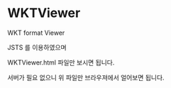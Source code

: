 WKTViewer
=========

WKT format Viewer

JSTS 를 이용하였으며

WKTViewer.html 파일만 보시면 됩니다.

서버가 필요 없으니 위 파일만 브라우져에서 얼어보면 됩니다.
